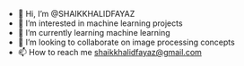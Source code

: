 - 👋 Hi, I’m @SHAIKKHALIDFAYAZ
- 👀 I’m interested in machine learning projects
- 🌱 I’m currently learning machine learning
- 💞️ I’m looking to collaborate on image processing concepts
- 📫 How to reach me shaikkhalidfayaz@gmail.com

<!---
SHAIKKHALIDFAYAZ/SHAIKKHALIDFAYAZ is a ✨ special ✨ repository because its `README.md` (this file) appears on your GitHub profile.
You can click the Preview link to take a look at your changes.
--->
